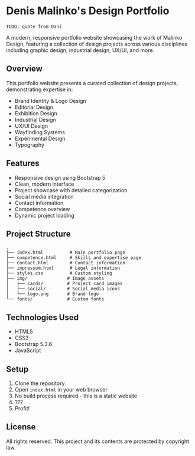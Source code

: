 # Denis Malinko's Design Portfolio

`TODO: quote from Dani`

A modern, responsive portfolio website showcasing the work of Malinko Design, featuring a collection of design projects
across various disciplines including graphic design, industrial design, UX/UI, and more.

## Overview

This portfolio website presents a curated collection of design projects, demonstrating expertise in:

- Brand Identity & Logo Design
- Editorial Design
- Exhibition Design
- Industrial Design
- UX/UI Design
- Wayfinding Systems
- Experimental Design
- Typography

## Features

- Responsive design using Bootstrap 5
- Clean, modern interface
- Project showcase with detailed categorization
- Social media integration
- Contact information
- Competence overview
- Dynamic project loading

## Project Structure

```
.
├── index.html          # Main portfolio page
├── competence.html     # Skills and expertise page
├── contact.html        # Contact information
├── impressum.html      # Legal information
├── styles.css          # Custom styling
├── img/               # Image assets
│   ├── cards/         # Project card images
│   ├── social/        # Social media icons
│   └── logo.png       # Brand logo
└── fonts/             # Custom fonts
```

## Technologies Used

- HTML5
- CSS3
- Bootstrap 5.3.6
- JavaScript

## Setup

1. Clone the repository
2. Open `index.html` in your web browser
3. No build process required - this is a static website
4. ???
5. Profit!

## License

All rights reserved. This project and its contents are protected by copyright law.
